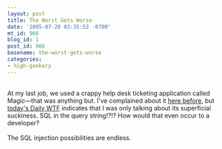 ```yaml
---
layout: post
title: The Worst Gets Worse
date: '2005-07-20 03:35:53 -0700'
mt_id: 966
blog_id: 1
post_id: 966
basename: the-worst-gets-worse
categories:
- high-geekery
---
```

<br />At my last job, we used a crappy help desk ticketing application called Magic&#x2014;that was anything but. I've complained about it <a href="/blogs/bblog/archives/the-worst.cfm">here before</a>, but <a href="http://thedailywtf.com/forums/38683/ShowPost.aspx">today's Daily WTF</a> indicates that I was only talking about its superficial suckiness. SQL in the query string!?!? How would that even occur to a developer?<br /><br />The SQL injection possibilities are endless.<br /><br /><br />

